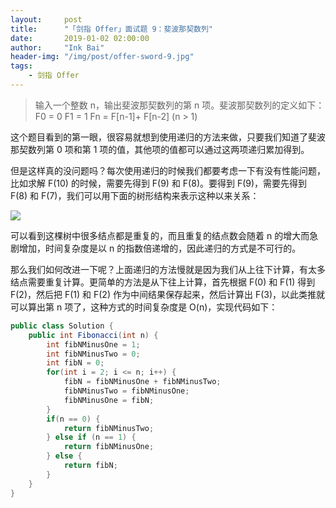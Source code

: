 ```yaml
---
layout:     post
title:      "「剑指 Offer」面试题 9：斐波那契数列"
date:       2019-01-02 02:00:00
author:     "Ink Bai"
header-img: "/img/post/offer-sword-9.jpg"
tags:
    - 剑指 Offer
---
```

> 输入一个整数 n，输出斐波那契数列的第 n 项。斐波那契数列的定义如下：
F0 = 0
F1 = 1
Fn = F[n-1]+ F[n-2] (n > 1)

这个题目看到的第一眼，很容易就想到使用递归的方法来做，只要我们知道了斐波那契数列第 0 项和第 1 项的值，其他项的值都可以通过这两项递归累加得到。

但是这样真的没问题吗？每次使用递归的时候我们都要考虑一下有没有性能问题，比如求解 F(10) 的时候，需要先得到 F(9) 和 F(8)。要得到 F(9)，需要先得到 F(8) 和 F(7)，我们可以用下面的树形结构来表示这种以来关系：

![](/img/content/Fibonacci.png)

可以看到这棵树中很多结点都是重复的，而且重复的结点数会随着 n 的增大而急剧增加，时间复杂度是以 n 的指数倍递增的，因此递归的方式是不可行的。

那么我们如何改进一下呢？上面递归的方法慢就是因为我们从上往下计算，有太多结点需要重复计算。更简单的方法是从下往上计算，首先根据 F(0) 和 F(1) 得到 F(2)，然后把 F(1) 和 F(2) 作为中间结果保存起来，然后计算出 F(3)，以此类推就可以算出第 n 项了，这种方式的时间复杂度是 O(n)，实现代码如下：

```java
public class Solution {
    public int Fibonacci(int n) {
        int fibNMinusOne = 1;
        int fibNMinusTwo = 0;
        int fibN = 0;
        for(int i = 2; i <= n; i++) {
            fibN = fibNMinusOne + fibNMinusTwo;
            fibNMinusTwo = fibNMinusOne;
            fibNMinusOne = fibN;
        }
        if(n == 0) {
            return fibNMinusTwo;
        } else if (n == 1) {
            return fibNMinusOne;
        } else {
            return fibN;
        }
    }
}
```
